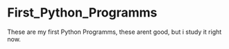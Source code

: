 # First_Python_Programms

These are my first Python Programms, these arent good, but i study it right now.
